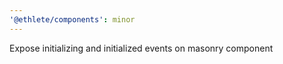 ```yaml
---
'@ethlete/components': minor
---
```


Expose initializing and initialized events on masonry component
